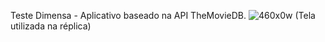 Teste Dimensa - Aplicativo baseado na API TheMovieDB.
![460x0w](https://user-images.githubusercontent.com/107441911/204406428-cbd91f24-0d8f-4243-a427-dd220f8f952d.png)
(Tela utilizada na réplica)
